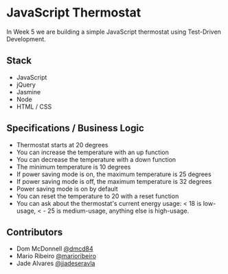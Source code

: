 # JavaScript Thermostat

In Week 5 we are building a simple JavaScript thermostat using Test-Driven Development.

## Stack

- JavaScript
- jQuery
- Jasmine
- Node
- HTML / CSS

## Specifications / Business Logic

- Thermostat starts at 20 degrees
- You can increase the temperature with an up function
- You can decrease the temperature with a down function
- The minimum temperature is 10 degrees
- If power saving mode is on, the maximum temperature is 25 degrees
- If power saving mode is off, the maximum temperature is 32 degrees
- Power saving mode is on by default
- You can reset the temperature to 20 with a reset function
- You can ask about the thermostat's current energy usage:
< 18 is low-usage, < - 25 is medium-usage, anything else is high-usage.

## Contributors

- Dom McDonnell [@dmcd84](https://github.com/dmcd84)
- Mario Ribeiro [@marioribeiro](https://github.com/marioribeiro)
- Jade Alvares [@jjadeseravla](https://github.com/jjadeseravla)
